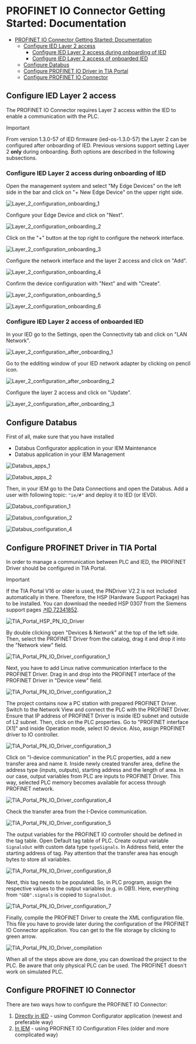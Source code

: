# PROFINET IO Connector Getting Started: Documentation

- [PROFINET IO Connector Getting Started: Documentation](#profinet-io-connector-getting-started-documentation)
  - [Configure IED Layer 2 access](#configure-ied-layer-2-access)
    - [Configure IED Layer 2 access during onboarding of IED](#configure-ied-layer-2-access-during-onboarding-of-IED)
    - [Configure IED Layer 2 access of onboarded IED](#configure-ied-layer-2-access-of-onboarded-IED)
  - [Configure Databus](#configure-databus)
  - [Configure PROFINET IO Driver in TIA Portal](#configure-profinet-driver-in-tia-portal)
  - [Configure PROFINET IO Connector](#configure-profinet-io-connector)

## Configure IED Layer 2 access

The PROFINET IO Connector requires Layer 2 access within the IED to enable a communication with the PLC.

> [!IMPORTANT]  
> From version 1.3.0-57 of IED firmware (ied-os-1.3.0-57) the Layer 2 can be configured after onboarding of IED. Previous versions support setting Layer 2  **only** during onboarding. Both options are described in the following subsections.

### Configure IED Layer 2 access during onboarding of IED

Open the management system and select "My Edge Devices" on the left side in the bar and click on "+ New Edge Device" on the upper right side.

![Layer_2_configuration_onboarding_1](graphics/Layer_2_configuration_onboarding_1.png)

Configure your Edge Device and click on "Next".

![Layer_2_configuration_onboarding_2](graphics/Layer_2_configuration_onboarding_2.png)

Click on the "+" button at the top right to configure the network interface.

![Layer_2_configuration_onboarding_3](graphics/Layer_2_configuration_onboarding_3.png)

Configure the network interface and the layer 2 access and click on "Add".

![Layer_2_configuration_onboarding_4](graphics/Layer_2_configuration_onboarding_4.png)

Confirm the device configuration with "Next" and with "Create".

![Layer_2_configuration_onboarding_5](graphics/Layer_2_configuration_onboarding_5.png)

![Layer_2_configuration_onboarding_6](graphics/Layer_2_configuration_onboarding_6.png)

### Configure IED Layer 2 access of onboarded IED

In your IED go to the Settings, open the Connectivity tab and click on "LAN Network".

![Layer_2_configuration_after_onboarding_1](graphics/Layer_2_configuration_after_onboarding_1.png)

Go to the edditing window of your IED network adapter by clicking on pencil icon.

![Layer_2_configuration_after_onboarding_2](graphics/Layer_2_configuration_after_onboarding_2.png)

Configure the layer 2 access and click on "Update".

![Layer_2_configuration_after_onboarding_3](graphics/Layer_2_configuration_after_onboarding_3.png)

## Configure Databus

First of all, make sure that you have installed
- Databus Configurator application in your IEM Maintenance
- Databus application in your IEM Management

![Databus_apps_1](graphics/Databus_apps_1.png)

![Databus_apps_2](graphics/Databus_apps_2.png)

Then, in your IEM go to the Data Connections and open the Databus. Add a user with following topic: `"ie/#"` and deploy it to IED (or IEVD).

![Databus_configuration_1](graphics/Databus_configuration_1.png)

![Databus_configuration_2](graphics/Databus_configuration_2.png)

![Databus_configuration_4](graphics/Databus_configuration_4.png)

## Configure PROFINET Driver in TIA Portal

In order to manage a communication between PLC and IED, the PROFINET Driver should be configured in TIA Portal.

> [!IMPORTANT]  
> If the TIA Portal V16 or older is used, the PNDriver V2.2 is not included automatically in there. Therefore, the HSP (Hardware Support Package) has to be installed. You can download the needed HSP 0307 from the Siemens support pages [↗ID 72341852](https://support.industry.siemens.com/cs/ww/en/view/72341852).

![TIA_Portal_HSP_PN_IO_Driver](graphics/TIA_Portal_HSP_PN_IO_Driver.png)

By double clicking open "Devices & Network" at the top of the left side. Then, select the PROFINET Driver from the catalog, drag it and drop it into the "Network view" field.

![TIA_Portal_PN_IO_Driver_configuration_1](graphics/TIA_Portal_PN_IO_Driver_configuration_1.png)

Next, you have to add Linux native communication interface to the PROFINET Driver. Drag in and drop into the PROFINET interface of the PROFINET Driver in "Device view" field.

![TIA_Portal_PN_IO_Driver_configuration_2](graphics/TIA_Portal_PN_IO_Driver_configuration_2.png)

The project contains now a PC station with prepared PROFINET Driver. Switch to the Network View and connect the PLC with the PROFINET Driver. Ensure that IP address of PROFINET Driver is inside IED subnet and outside of L2 subnet. Then, click on the PLC properties. Go to "PROFINET interface [X1]" and inside Operation mode, select IO device. Also, assign PROFINET driver to IO controller.

![TIA_Portal_PN_IO_Driver_configuration_3](graphics/TIA_Portal_PN_IO_Driver_configuration_3.png)

Click on "I-device communication" in the PLC properties, add a new transfer area and name it. Inside newly created transfer area, define the address type (inputs, outputs), starting address and the length of area. In our case, output variables from PLC are inputs to PROFINET Driver. This way, selected PLC memory becomes available for access through PROFINET network.

![TIA_Portal_PN_IO_Driver_configuration_4](graphics/TIA_Portal_PN_IO_Driver_configuration_4.png)

Check the transfer area from the I-Device communication.

![TIA_Portal_PN_IO_Driver_configuration_5](graphics/TIA_Portal_PN_IO_Driver_configuration_5.png)

The output variables for the PROFINET IO controller should be defined in the tag table. Open Default tag table of PLC. Create output variable `SignalsOut` with custom data type `typeSignals`. In Address field, enter the starting address of tag. Pay attention that the transfer area has enough bytes to store all variables.

![TIA_Portal_PN_IO_Driver_configuration_6](graphics/TIA_Portal_PN_IO_Driver_configuration_6.png)

Next, this tag needs to be populated. So, in PLC program, assign the respective values to the output variables (e.g. in OB1). Here, everything from `"GDB".signals` is copied to `SignalsOut`.

![TIA_Portal_PN_IO_Driver_configuration_7](graphics/TIA_Portal_PN_IO_Driver_configuration_7.png)

Finally, compile the PROFINET Driver to create the XML configuration file. This file you have to provide later during the configuration of the PROFINET IO Connector application. You can get to the file storage by clicking to green arrow.

![TIA_Portal_PN_IO_Driver_compilation](graphics/TIA_Portal_PN_IO_Driver_compilation.png)

When all of the steps above are done, you can download the project to the PLC. Be aware that only physical PLC can be used. The PROFINET doesn't work on simulated PLC.

## Configure PROFINET IO Connector

There are two ways how to configure the PROFINET IO Connector:

1. [Directly in IED](Configuration_IED.md) - using Common Configurator application (newest and preferable way)
2. [In IEM](Configuration_IEM.md) - using PROFINET IO Configuration Files (older and more complicated way)
